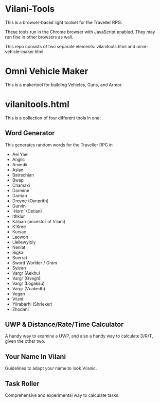 # Vilani-Tools
This is a browser-based light toolset for the Traveller RPG.

These tools run in the Chrome browser with JavaScript enabled.  They may run fine in other browsers as well.

This repo consists of two separate elements: vilanitools.html and omni-vehicle-maker.html.

# Omni Vehicle Maker

This is a makertool for building Vehicles, Guns, and Armor.


# vilanitools.html

This is a collection of four different tools in one:

## Word Generator

This generates random words for the Traveller RPG in 

* Ael Yael
* Anglic
* Amindii
* Aslan
* Batrachian
* Bwap
* Chamaxi
* Darmine
* Darrian
* Droyne (Oynprith)
* Gurvin
* 'Horn' (Cetian)
* Ithklur
* Kalaan (ancestor of Vilani)
* K'Kree
* Kursae
* Laowon
* Llellewyloly
* Nenlat
* Sigka
* Suerrat
* Sword Worlder / Gram
* Sylean
* Vargr (Aekhu)
* Vargr (Gvegh)
* Vargr (Logaksu)
* Vargr (Vuakedh)
* Vegan
* Vilani
* Yiirabarhi (Shrieker)
* Zhodani

## UWP & Distance/Rate/Time Calculator

A handy way to examine a UWP, and also a handy way to calculate D/R/T, given the other two.

## Your Name In Vilani

Guidelines to adapt your name to look Vilanic.

## Task Roller

Comprehensive and experimental way to calculate tasks.



